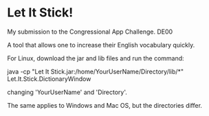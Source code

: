 # Let It Stick!
My submission to the Congressional App Challenge. 
DE00

A tool that allows one to increase their English vocabulary quickly.

For Linux, download the jar and lib files and run the command:

java -cp "Let It Stick.jar:/home/YourUserName/Directory/lib/*" Let.It.Stick.DictionaryWindow

changing 'YourUserName' and 'Directory'.

The same applies to Windows and Mac OS, but the directories differ.



